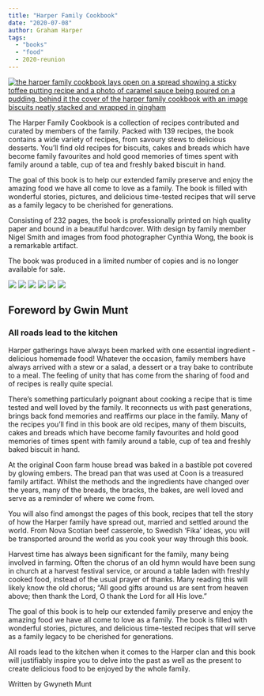 ```yaml
---
title: "Harper Family Cookbook"
date: "2020-07-08"
author: Graham Harper
tags:
  - "books"
  - "food"
  - 2020-reunion
---
```


[![the harper family cookbook lays open on a spread showing a sticky toffee putting recipe and a photo of caramel sauce being poured on a pudding, behind it the cover of the harper family cookbook with an image biscuits neatly stacked and wrapped in gingham](https://f001.backblazeb2.com/file/harperfamily-media/Harper-Family-Cookbook_Spread-and-Cover-1536x1024.jpg)](https://f001.backblazeb2.com/file/harperfamily-media/Harper-Family-Cookbook_Spread-and-Cover.jpg)

The Harper Family Cookbook is a collection of recipes contributed and curated by members of the family. Packed with 139 recipes, the book contains a wide variety of recipes, from savoury stews to delicious desserts. You’ll find old recipes for biscuits, cakes and breads which have become family favourites and hold good memories of times spent with family around a table, cup of tea and freshly baked biscuit in hand.

The goal of this book is to help our extended family preserve and enjoy the amazing food we have all come to love as a family. The book is filled with wonderful stories, pictures, and delicious time-tested recipes that will serve as a family legacy to be cherished for generations.

Consisting of 232 pages, the book is professionally printed on high quality paper and bound in a beautiful hardcover. With design by family member Nigel Smith and images from food photographer Cynthia Wong, the book is a remarkable artifact.

The book was produced in a limited number of copies and is no longer available for sale.

[![](https://f001.backblazeb2.com/file/harperfamily-media/Harper-Family-Cookbook_Inside_Mockup_1-1536x1024.jpg)](https://f001.backblazeb2.com/file/harperfamily-media/Harper-Family-Cookbook_Inside_Mockup_1.jpg)
[![](https://f001.backblazeb2.com/file/harperfamily-media/Harper-Family-Cookbook_Inside_Mockup_2-1536x1024.jpg)](https://f001.backblazeb2.com/file/harperfamily-media/Harper-Family-Cookbook_Inside_Mockup_2.jpg)
[![](https://f001.backblazeb2.com/file/harperfamily-media/Harper-Family-Cookbook_Inside_Mockup_3-1536x1024.jpg)](https://f001.backblazeb2.com/file/harperfamily-media/Harper-Family-Cookbook_Inside_Mockup_3.jpg)
[![](https://f001.backblazeb2.com/file/harperfamily-media/Harper-Family-Cookbook_Inside_Mockup_4-1536x1024.jpg)](https://f001.backblazeb2.com/file/harperfamily-media/Harper-Family-Cookbook_Inside_Mockup_44.jpg)
[![](https://f001.backblazeb2.com/file/harperfamily-media/Harper-Family-Cookbook_Inside_Mockup_5-1536x1024.jpg)](https://f001.backblazeb2.com/file/harperfamily-media/Harper-Family-Cookbook_Inside_Mockup_5.jpg)
[![](https://f001.backblazeb2.com/file/harperfamily-media/Harper-Family-Cookbook_Spread-1536x1024.jpg)](https://f001.backblazeb2.com/file/harperfamily-media/Harper-Family-Cookbook_Spread.jpg)

## Foreword by Gwin Munt

### All roads lead to the kitchen

Harper gatherings have always been marked with one essential ingredient - delicious homemade food! Whatever the occasion, family members have always arrived with a stew or a salad, a dessert or a tray bake to contribute to a meal. The feeling of unity that has come from the sharing of food and of recipes is really quite special.

There’s something particularly poignant about cooking a recipe that is time tested and well loved by the family. It reconnects us with past generations, brings back fond memories and reaffirms our place in the family. Many of the recipes you’ll find in this book are old recipes, many of them biscuits, cakes and breads which have become family favourites and hold good memories of times spent with family around a table, cup of tea and freshly baked biscuit in hand.

At the original Coon farm house bread was baked in a bastible pot covered by glowing embers. The bread pan that was used at Coon is a treasured family artifact. Whilst the methods and the ingredients have changed over the years, many of the breads, the bracks, the bakes, are well loved and serve as a reminder of where we come from.

You will also find amongst the pages of this book, recipes that tell the story of how the Harper family have spread out, married and settled around the world. From Nova Scotian beef casserole, to Swedish ‘Fika’ ideas, you will be transported around the world as you cook your way through this book.

Harvest time has always been significant for the family, many being involved in farming. Often the chorus of an old hymn would have been sung in church at a harvest festival service, or around a table laden with freshly cooked food, instead of the usual prayer of thanks. Many reading this will likely know the old chorus; “All good gifts around us are sent from heaven above; then thank the Lord, O thank the Lord for all His love.”

The goal of this book is to help our extended family preserve and enjoy the amazing food we have all come to love as a family. The book is filled with wonderful stories, pictures, and delicious time-tested recipes that will serve as a family legacy to be cherished for generations.

All roads lead to the kitchen when it comes to the Harper clan and this book will justifiably inspire you to delve into the past as well as the present to create delicious food to be enjoyed by the whole family.

Written by Gwyneth Munt
